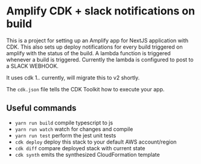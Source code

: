 # Amplify CDK + slack notifications on build

This is a project for setting up an Amplify app for NextJS application with CDK.
This also sets up deploy notifications for every build triggered on amplify with the status of the build.
A lambda function is triggered whenever a build is triggered. Currently the lambda is configured to post to a SLACK WEBHOOK.

It uses cdk 1.*.* currently, will migrate this to v2 shortly.

The `cdk.json` file tells the CDK Toolkit how to execute your app.

## Useful commands

* `yarn run build`   compile typescript to js
* `yarn run watch`   watch for changes and compile
* `yarn run test`    perform the jest unit tests
* `cdk deploy`      deploy this stack to your default AWS account/region
* `cdk diff`        compare deployed stack with current state
* `cdk synth`       emits the synthesized CloudFormation template
